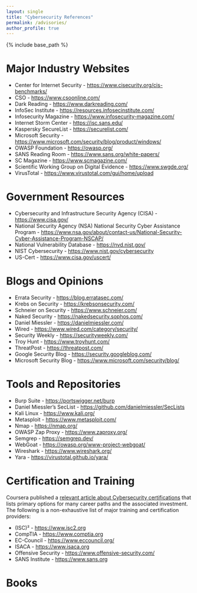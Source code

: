 ```yaml
---
layout: single
title: "Cybersecurity References"
permalink: /advisories/
author_profile: true
---
```


{% include base_path %}

Major Industry Websites
===
* Center for Internet Security - https://www.cisecurity.org/cis-benchmarks/
* CSO - https://www.csoonline.com/
* Dark Reading - https://www.darkreading.com/
* InfoSec Institute - https://resources.infosecinstitute.com/
* Infosecurity Magazine - https://www.infosecurity-magazine.com/
* Internet Storm Center - https://isc.sans.edu/
* Kaspersky SecureList - https://securelist.com/
* Microsoft Security - https://www.microsoft.com/security/blog/product/windows/
* OWASP Foundation - https://owasp.org/
* SANS Reading Room - https://www.sans.org/white-papers/
* SC Magazine - https://www.scmagazine.com/
* Scientific Working Group on Digital Evidence - https://www.swgde.org/
* VirusTotal - https://www.virustotal.com/gui/home/upload


Government Resources
===
* Cybersecurity and Infrastructure Security Agency (CISA) - https://www.cisa.gov/
* National Security Agency (NSA) National Security Cyber Assistance Program - https://www.nsa.gov/about/contact-us/National-Security-Cyber-Assistance-Program-NSCAP/
* National Vulnerability Database - https://nvd.nist.gov/
* NIST Cybersecurity - https://www.nist.gov/cybersecurity
* US-Cert - https://www.cisa.gov/uscert/


Blogs and Opinions
===
* Errata Security - https://blog.erratasec.com/
* Krebs on Security - https://krebsonsecurity.com/
* Schneier on Security - https://www.schneier.com/
* Naked Security - https://nakedsecurity.sophos.com/
* Daniel Miessler - https://danielmiessler.com/
* Wired - https://www.wired.com/category/security/
* Security Weekly - https://securityweekly.com/
* Troy Hunt - https://www.troyhunt.com/
* ThreatPost - https://threatpost.com/
* Google Security Blog - https://security.googleblog.com/
* Microsoft Security Blog - https://www.microsoft.com/security/blog/


Tools and Repositories
===
* Burp Suite - https://portswigger.net/burp
* Daniel Miessler’s SecList - https://github.com/danielmiessler/SecLists
* Kali Linux - https://www.kali.org/
* Metasploit - https://www.metasploit.com/
* Nmap - https://nmap.org/
* OWASP Zap Proxy - https://www.zaproxy.org/
* Semgrep - https://semgrep.dev/
* WebGoat - https://owasp.org/www-project-webgoat/
* Wireshark - https://www.wireshark.org/
* Yara - https://virustotal.github.io/yara/


Certification and Training
===
Coursera published a [relevant article about Cybersecurity certifications](https://www.coursera.org/articles/popular-cybersecurity-certifications) that lists primary options for many career paths and the associated investment. The following is a non-exhaustive list of major training and certification providers:

* (ISC)² - https://www.isc2.org
* CompTIA - https://www.comptia.org
* EC-Council - https://www.eccouncil.org/
* ISACA - https://www.isaca.org
* Offensive Security - https://www.offensive-security.com/
* SANS Institute - https://www.sans.org

Books
===
